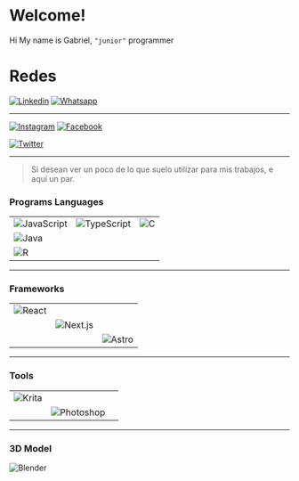 # Welcome!
Hi My name is Gabriel, `"junior"` programmer

# Redes

[![Linkedin](https://img.shields.io/badge/Twitch-9146FF?style=for-the-badge&logo=twitch&logoColor=white)](https://www.linkedin.com/in/hugo-gabriel-frosoni-53566129b/)
[![Whatsapp](https://img.shields.io/badge/Whatsapp-%2325D366?style=for-the-badge&logo=Whatsapp&logoColor=white)](https://wa.me/5493813637400)
 
 ---
 
[![Instagram](https://img.shields.io/badge/-instagram-%23E4405F?style=for-the-badge&logo=instagram&logoColor=white
)](https://www.instagram.com/hugo_gabriel_frosoni/) 
[![Facebook](https://img.shields.io/badge/-Facebook-%230866FF?style=for-the-badge&logo=Facebook&logoColor=white
)](https://www.facebook.com/profile.php?id=61558336231979&locale=es_LA)

[![Twitter](https://img.shields.io/badge/Twitter-%23000000?style=for-the-badge&logo=x&logoColor=white)](https://x.com/Gabyfroso)

---

> Si desean ver un poco de lo que suelo utilizar para mis trabajos, e aquí un par.


### Programs Languages
| | | |
|-|-|-|
|![JavaScript](https://img.shields.io/badge/JavaScript-F7DF1E?style=flat&logo=javascript&logoColor=black)|![TypeScript](https://img.shields.io/badge/TypeScript-3178C6?style=flat&logo=typescript&logoColor=white)            |![C](https://img.shields.io/badge/C-00599C?style=flat&logo=c&logoColor=white)
|![Java](https://img.shields.io/badge/Java-007396?style=flat&logo=java&logoColor=white)
|![R](https://img.shields.io/badge/R-276DC3?style=flat&logo=r&logoColor=white)

---

### Frameworks
| | | |
|-| - | - |
|![React](https://img.shields.io/badge/React-61DAFB?style=flat&logo=react&logoColor=black)
||![Next.js](https://img.shields.io/badge/Next.js-000000?style=flat&logo=next.js&logoColor=white)
|||![Astro](https://img.shields.io/badge/Astro-FF5D01?style=flat&logo=astro&logoColor=white)

---

### Tools
| | | |
|-|-|-|
|![Krita](https://img.shields.io/badge/Krita-3F9B8A?style=flat&logo=krita&logoColor=white)
||![Photoshop](https://img.shields.io/badge/Photoshop-31A8FF?style=flat&logo=adobe-photoshop&logoColor=white)

---

### 3D Model
![Blender](https://img.shields.io/badge/Blender-F5792A?style=flat&logo=blender&logoColor=white)
